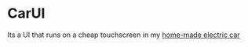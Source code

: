 # CarUI
Its a UI that runs on a cheap touchscreen in my [home-made electric car](https://forrestfire0.github.io/miata.html)

